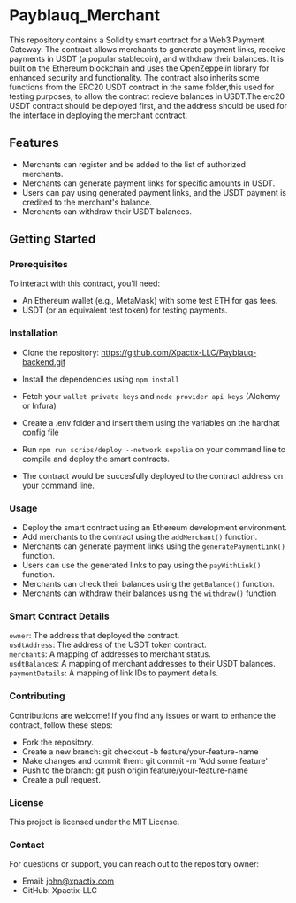 # Payblauq_Merchant

This repository contains a Solidity smart contract for a Web3 Payment Gateway. The contract allows merchants to generate payment links, receive payments in USDT (a popular stablecoin), and withdraw their balances. It is built on the Ethereum blockchain and uses the OpenZeppelin library for enhanced security and functionality.
The contract also inherits some functions from the ERC20 USDT contract in the same folder,this used for testing purposes, to allow the contract recieve balances in USDT.The erc20 USDT contract should be deployed first, and the address should be used for the interface in deploying the merchant contract.

## Features

- Merchants can register and be added to the list of authorized merchants.
- Merchants can generate payment links for specific amounts in USDT.
- Users can pay using generated payment links, and the USDT payment is credited to the merchant's balance.
- Merchants can withdraw their USDT balances.

## Getting Started

### Prerequisites

To interact with this contract, you'll need:

- An Ethereum wallet (e.g., MetaMask) with some test ETH for gas fees.
- USDT (or an equivalent test token) for testing payments.

### Installation

- Clone the repository:
   https://github.com/Xpactix-LLC/Payblauq-backend.git

- Install the dependencies using `npm install`

- Fetch your `wallet private keys` and `node provider api keys` (Alchemy or Infura)

- Create a .env folder and insert them using the variables on the hardhat config file

- Run `npm run scrips/deploy --network sepolia` on your command line to compile and deploy the smart contracts.

- The contract would be succesfully deployed to the contract address on your command line.



### Usage
- Deploy the smart contract using an Ethereum development environment.
- Add merchants to the contract using the `addMerchant()` function.
- Merchants can generate payment links using the `generatePaymentLink()` function.
- Users can use the generated links to pay using the `payWithLink()` function.
- Merchants can check their balances using the `getBalance()` function.
- Merchants can withdraw their balances using the `withdraw()` function.

### Smart Contract Details
`owner`: The address that deployed the contract.<br>
`usdtAddress`: The address of the USDT token contract.<br>
`merchant`s: A mapping of addresses to merchant status.<br>
`usdtBalance`s: A mapping of merchant addresses to their USDT balances.<br>
`paymentDetails`: A mapping of link IDs to payment details.<br>

### Contributing
Contributions are welcome! If you find any issues or want to enhance the contract, follow these steps:

- Fork the repository.
- Create a new branch: git checkout -b feature/your-feature-name
- Make changes and commit them: git commit -m 'Add some feature'
- Push to the branch: git push origin feature/your-feature-name
- Create a pull request. <br>

### License
This project is licensed under the MIT License.

### Contact
For questions or support, you can reach out to the repository owner:

- Email: john@xpactix.com
- GitHub: Xpactix-LLC

